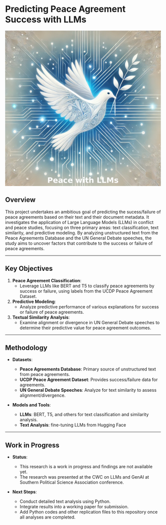 # **Predicting Peace Agreement Success with LLMs**

![Peace with LLMs Banner](peacewithLLMs.png)

## **Overview**  
This project undertakes an ambitious goal of predicting the sucess/failure of peace agreements based on their text and their document metadata. It investigates the application of Large Language Models (LLMs) in conflict and peace studies, focusing on three primary areas: text classification, text similarity, and predictive modeling. By analyzing unstructured text from the Peace Agreements Database and the UN General Debate speeches, the study aims to uncover factors that contribute to the success or failure of peace agreements.  

---

## **Key Objectives**  
1. **Peace Agreement Classification**:  
   - Leverage LLMs like BERT and T5 to classify peace agreements by success or failure, using labels from the UCDP Peace Agreement Dataset.
2. **Predictive Modeling**:  
   - Analyze predictive performance of various explanations for success or failure of peace agreements.
3. **Textual Similarity Analysis**:  
   - Examine alignment or divergence in UN General Debate speeches to determine their predictive value for peace agreement outcomes.

---

## **Methodology**  
- **Datasets**:  
  - **Peace Agreements Database**: Primary source of unstructured text from peace agreements.
  - **UCDP Peace Agreement Dataset**: Provides success/failure data for agreements.
  - **UN General Debate Speeches**: Analyze for text similarity to assess alignment/divergence.  

- **Models and Tools**:  
  - **LLMs**: BERT, T5, and others for text classification and similarity analysis.  
  - **Text Analysis**: fine-tuning LLMs from Hugging Face

---

## **Work in Progress**  
- **Status**:  
  - This research is a work in progress and findings are not available yet.  
  - The research was presented at the CWC on LLMs and GenAI at Southern Political Science Association conference.  

- **Next Steps**:  
  - Conduct detailed text analysis using Python.  
  - Integrate results into a working paper for submission.  
  - Add Python codes and other replication files to this repository once all analyses are completed.
